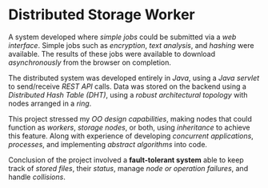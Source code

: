 # Distributed Storage Worker

A system developed where *simple jobs* could be submitted via a *web interface*. Simple jobs such as *encryption*, *text
analysis*, and *hashing* were available. The results of these jobs were available to download *asynchronously* from the
browser on completion.

The distributed system was developed entirely in *Java*, using a *Java servlet* to send/receive *REST API* calls. Data
was stored on the backend using a *Distributed Hash Table (DHT)*, using a *robust architectural topology* with nodes
arranged in a *ring*.

This project stressed my *OO design capabilities*, making nodes that could function as *workers*, *storage nodes*, or
both, using *inheritance* to achieve this feature. Along with experience of developing *concurrent applications*,
*processes*, and implementing *abstract algorithms* into code.

Conclusion of the project involved a **fault-tolerant system** able to keep track of *stored files*, their *status*,
manage *node or operation failures*, and handle *collisions*.
